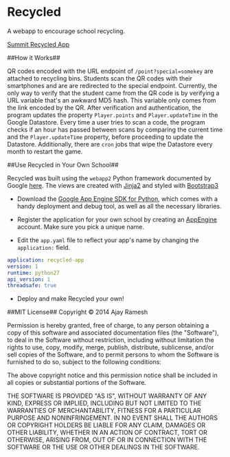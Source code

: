 Recycled
========

A webapp to encourage school recycling.

[Summit Recycled App](http://www.recycled-app.appspot.com)

##How it Works##

QR codes encoded with the URL endpoint of `/point?special=somekey` are attached to recycling bins. Students scan the QR codes with their smartphones and are are redirected to the special endpoint. Currently, the only way to verify that the student came from the QR code is by verifying a URL variable that's an awkward MD5 hash. This variable only comes from the link encoded by the QR. After verification and authentication, the program updates the property `Player.points` and `Player.updateTime` in the Google Datastore. Every time a user tries to scan a code, the program checks if an hour has passed between scans by comparing the current time and the `Player.updateTime` property, before proceeding to update the Datastore. Additionally, there are `cron` jobs that wipe the Datastore every month to restart the game.

##Use Recycled in Your Own School##

Recycled was built using the `webapp2` Python framework documented by Google [here](https://developers.google.com/appengine/docs/python/gettingstartedpython27/introduction). The views are created with [Jinja2](http://jinja.pocoo.org/docs/) and styled with [Bootstrap3](http://getbootstrap.com/)

* Download the [Google App Engine SDK for Python](https://developers.google.com/appengine/downloads#Google_App_Engine_SDK_for_Python), which comes with a handy deployment and debug tool, as well as all the necessary libraries.

* Register the application for your own school by creating an [AppEngine](https://appengine.google.com/) account. Make sure you pick a unique name.

* Edit the `app.yaml` file to reflect your app's name by changing the `application:` field.

```YAML
application: recycled-app
version: 1
runtime: python27
api_version: 1
threadsafe: true
```
* Deploy and make Recycled your own!


##MIT License##
Copyright © 2014 Ajay Ramesh

Permission is hereby granted, free of charge, to any person obtaining a copy of this software and associated documentation files (the "Software"), to deal in the Software without restriction, including without limitation the rights to use, copy, modify, merge, publish, distribute, sublicense, and/or sell copies of the Software, and to permit persons to whom the Software is furnished to do so, subject to the following conditions:

The above copyright notice and this permission notice shall be included in all copies or substantial portions of the Software.

THE SOFTWARE IS PROVIDED "AS IS", WITHOUT WARRANTY OF ANY KIND, EXPRESS OR IMPLIED, INCLUDING BUT NOT LIMITED TO THE WARRANTIES OF MERCHANTABILITY, FITNESS FOR A PARTICULAR PURPOSE AND NONINFRINGEMENT. IN NO EVENT SHALL THE AUTHORS OR COPYRIGHT HOLDERS BE LIABLE FOR ANY CLAIM, DAMAGES OR OTHER LIABILITY, WHETHER IN AN ACTION OF CONTRACT, TORT OR OTHERWISE, ARISING FROM, OUT OF OR IN CONNECTION WITH THE SOFTWARE OR THE USE OR OTHER DEALINGS IN THE SOFTWARE.


